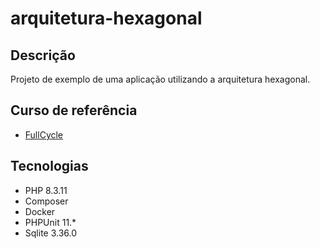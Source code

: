 # arquitetura-hexagonal

## Descrição
Projeto de exemplo de uma aplicação utilizando a arquitetura hexagonal.

## Curso de referência
- [FullCycle](https://plataforma.fullcycle.com.br/)

## Tecnologias
- PHP 8.3.11
- Composer
- Docker
- PHPUnit 11.*
- Sqlite 3.36.0